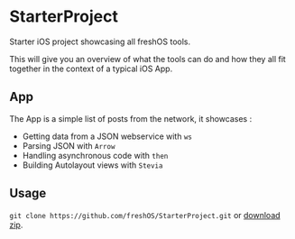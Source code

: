 # StarterProject
Starter iOS project showcasing all freshOS tools.

This will give you an overview of what the tools can do and how they all fit together in the context of a typical iOS App.

## App

The App is a simple list of posts from the network, it showcases :
- Getting data from a JSON webservice with `ws`
- Parsing JSON with `Arrow`
- Handling asynchronous code with `then`
- Building Autolayout views with `Stevia`

## Usage
`git clone https://github.com/freshOS/StarterProject.git`
or [download zip](https://github.com/freshOS/StarterProject/archive/master.zip).
